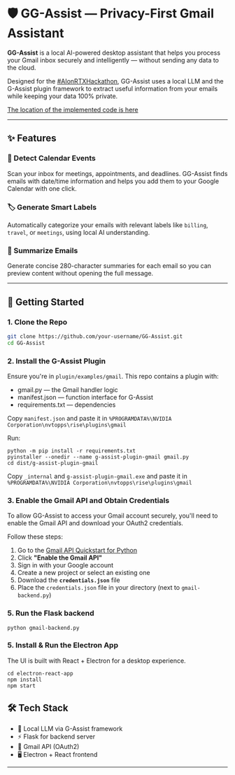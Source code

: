 # 🛡️ GG-Assist — Privacy-First Gmail Assistant

**GG-Assist** is a local AI-powered desktop assistant that helps you process your Gmail inbox securely and intelligently — without sending any data to the cloud.

Designed for the [#AIonRTXHackathon](https://developer.nvidia.com), GG-Assist uses a local LLM and the G-Assist plugin framework to extract useful information from your emails while keeping your data 100% private.

[The location of the implemented code is here](https://github.com/locoxsoco/GG-Assist/tree/main/plugins/examples/gmail)

---

## ✨ Features

### 📅 Detect Calendar Events
Scan your inbox for meetings, appointments, and deadlines. GG-Assist finds emails with date/time information and helps you add them to your Google Calendar with one click.

### 🏷 Generate Smart Labels
Automatically categorize your emails with relevant labels like `billing`, `travel`, or `meetings`, using local AI understanding.

### 📝 Summarize Emails
Generate concise 280-character summaries for each email so you can preview content without opening the full message.

---

## 🚀 Getting Started

### 1. Clone the Repo
```bash
git clone https://github.com/your-username/GG-Assist.git
cd GG-Assist
```

### 2. Install the G-Assist Plugin
Ensure you're in `plugin/examples/gmail`. This repo contains a plugin with:

* gmail.py — the Gmail handler logic
* manifest.json — function interface for G-Assist
* requirements.txt — dependencies

Copy `manifest.json` and paste it in `%PROGRAMDATA%\NVIDIA Corporation\nvtopps\rise\plugins\gmail`

Run:

```
python -m pip install -r requirements.txt
pyinstaller --onedir --name g-assist-plugin-gmail gmail.py
cd dist/g-assist-plugin-gmail
```

Copy `_internal` and `g-assist-plugin-gmail.exe` and paste it in `%PROGRAMDATA%\NVIDIA Corporation\nvtopps\rise\plugins\gmail`

### 3. Enable the Gmail API and Obtain Credentials

To allow GG-Assist to access your Gmail account securely, you'll need to enable the Gmail API and download your OAuth2 credentials.

Follow these steps:

1. Go to the [Gmail API Quickstart for Python](https://developers.google.com/workspace/gmail/api/quickstart/python)
2. Click **"Enable the Gmail API"**
3. Sign in with your Google account
4. Create a new project or select an existing one
5. Download the **`credentials.json`** file
6. Place the `credentials.json` file in your directory (next to `gmail-backend.py`)

### 5. Run the Flask backend
```
python gmail-backend.py
```

### 5. Install & Run the Electron App
The UI is built with React + Electron for a desktop experience.

```
cd electron-react-app
npm install
npm start
```

## 🛠 Tech Stack

* 🧠 Local LLM via G-Assist framework
* ⚡️ Flask for backend server
* 🔐 Gmail API (OAuth2)
* 🖥 Electron + React frontend

---
